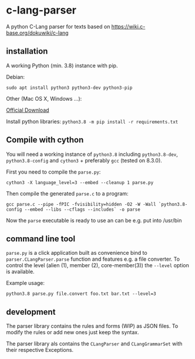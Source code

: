 # c-lang-parser

A python C-Lang parser for texts based on <https://wiki.c-base.org/dokuwiki/c-lang>

## installation

A working Python (min. 3.8) instance with pip.

Debian:

`sudo apt install python3 python3-dev python3-pip`

Other (Mac OS X, Windows ...):

[Official Download](https://www.python.org/downloads/release/python-382/)

Install python libraries: `python3.8 -m pip install -r requirements.txt`

## Compile with cython

You will need a working instance of `python3.8` including `python3.8-dev`, `python3.8-config` and `cython3` + preferably `gcc` (tested on 8.3.0).

First you need to compile the `parse.py`:

`cython3 -X language_level=3 --embed --cleanup 1 parse.py`

Then compile the generated `parse.c` to a program:

```
gcc parse.c --pipe -fPIC -fvisibility=hidden -O2 -W -Wall `python3.8-config --embed --libs --cflags --includes` -o parse
```

Now the `parse` executable is ready to use an can be e.g. put into /usr/bin

## command line tool

`parse.py` is a click application built as convenience bind to `parser.CLangParser.parse` function and features e.g. a file converter. To control the level (alien (1), member (2), core-member(3)) the `--level` option is available.

Example usage:

`python3.8 parse.py file.convert foo.txt bar.txt --level=3`

## development

The parser library contains the rules and forms (WIP) as JSON files. To modify the rules or add new ones just keep the syntax.

The parser library als contains the `CLangParser` and `CLangGrammarSet` with their respective Exceptions.
